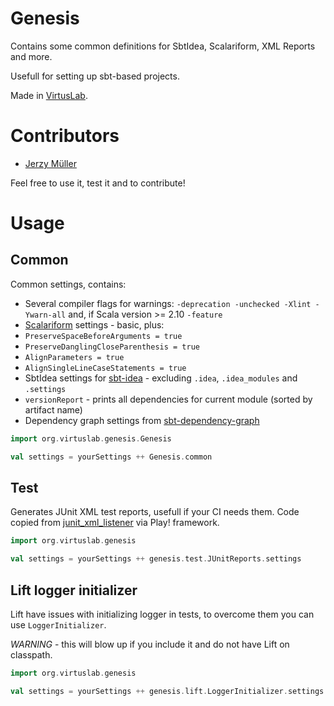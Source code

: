 Genesis
=======

Contains some common definitions for SbtIdea, Scalariform, XML Reports and more.

Usefull for setting up sbt-based projects.

Made in [VirtusLab](http://virtuslab.com).

Contributors
============

* [Jerzy Müller](https://github.com/Kwestor)

Feel free to use it, test it and to contribute!

Usage
=====

Common
------

Common settings, contains:

* Several compiler flags for warnings: `-deprecation -unchecked -Xlint -Ywarn-all` and, if Scala version >= 2.10 `-feature`
* [Scalariform](https://github.com/sbt/sbt-scalariform) settings - basic, plus:
 * `PreserveSpaceBeforeArguments = true`
 * `PreserveDanglingCloseParenthesis = true`
 * `AlignParameters = true`
 * `AlignSingleLineCaseStatements = true`
* SbtIdea settings for [sbt-idea](https://github.com/mpeltonen/sbt-idea) - excluding `.idea`, `.idea_modules` and `.settings`
* `versionReport` - prints all dependencies for current module (sorted by artifact name)
* Dependency graph settings from [sbt-dependency-graph](https://github.com/jrudolph/sbt-dependency-graph)

```scala
import org.virtuslab.genesis.Genesis

val settings = yourSettings ++ Genesis.common
```

Test
----

Generates JUnit XML test reports, usefull if your CI needs them. Code copied from [junit_xml_listener](https://github.com/hydrasi/junit_xml_listener) via Play! framework.

```scala
import org.virtuslab.genesis

val settings = yourSettings ++ genesis.test.JUnitReports.settings
```

Lift logger initializer
-----------------------

Lift have issues with initializing logger in tests, to overcome them you can use `LoggerInitializer`.

*WARNING* - this will blow up if you include it and do not have Lift on classpath.

```scala
import org.virtuslab.genesis

val settings = yourSettings ++ genesis.lift.LoggerInitializer.settings
```

